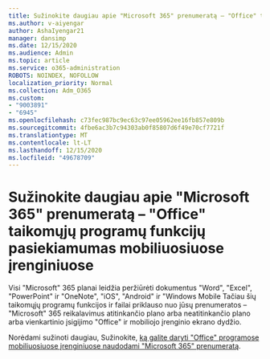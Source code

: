 ```yaml
---
title: Sužinokite daugiau apie "Microsoft 365" prenumeratą – "Office" taikomųjų programų funkcijų pasiekiamumas mobiliuosiuose įrenginiuose
ms.author: v-aiyengar
author: AshaIyengar21
manager: dansimp
ms.date: 12/15/2020
ms.audience: Admin
ms.topic: article
ms.service: o365-administration
ROBOTS: NOINDEX, NOFOLLOW
localization_priority: Normal
ms.collection: Adm_O365
ms.custom:
- "9003891"
- "6945"
ms.openlocfilehash: c73fec987bc9ec63c97ee05962ee16fb857e809b
ms.sourcegitcommit: 4fbe6ac3b7c94303ab0f85807d6f49e70cf7721f
ms.translationtype: MT
ms.contentlocale: lt-LT
ms.lasthandoff: 12/15/2020
ms.locfileid: "49678709"
---
```

# <a name="learn-about-microsoft-365-subscriptionbased-availability-of-office-apps-features-on-mobile-devices"></a>Sužinokite daugiau apie "Microsoft 365" prenumeratą – "Office" taikomųjų programų funkcijų pasiekiamumas mobiliuosiuose įrenginiuose

Visi "Microsoft" 365 planai leidžia peržiūrėti dokumentus "Word", "Excel", "PowerPoint" ir "OneNote", "iOS", "Android" ir "Windows Mobile Tačiau šių taikomųjų programų funkcijos ir failai priklauso nuo jūsų prenumeratos – "Microsoft" 365 reikalavimus atitinkančio plano arba neatitinkančio plano arba vienkartinio įsigijimo "Office" ir mobiliojo įrenginio ekrano dydžio.

Norėdami sužinoti daugiau, Sužinokite, [ką galite daryti "Office" programose mobiliuosiuose įrenginiuose naudodami "Microsoft 365" prenumeratą](https://go.microsoft.com/fwlink/?linkid=2135575). 